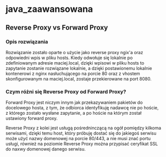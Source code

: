 # java_zaawansowana

## Reverse Proxy vs Forward Proxy
### Opis rozwiązania
Rozwiązanie zostało oparte o użycie jako reverse proxy ngix'a oraz odpowiedni wpis w pliku hosts.
Kiedy odwołuje się lokalnie po zdefiniowanym adresie maciej.local, dzięki wpisowi w pliku hosts to zapytanie zostanie rozwiązane lokalnie, a dzięki postawionemu lokalnie kontenerowi z nginx nasłuchującego na porcie 80 oraz z vhostem skonfigurowanym na maciej.local, zostaje przekierowane na port 8080.
### Czym różni się Reverse Proxy od Forward Proxy?
Forward Proxy jest niczym innym jak przekazywaniem pakietów do docelowego hosta, z tym, że odbiorca identyfikuję nadawcę nie po hoście, z którego zostało wysłane zapytanie, a po hoście na którym został ustawiony forward proxy.

Reverse Proxy z kolei jest usługą pośredninczącą na ogół pomiędzy kilkoma serwisami, dzięki temu host, który próbuję dostać się do jakiegoś serwisu może użyć nazwy domenowej na porcie 80/443, a nie musi znać portu usługi, również na poziomie Reverse Proxy można przypisać ceryfikat SSL do naxwy domenowej danego serwisu.
